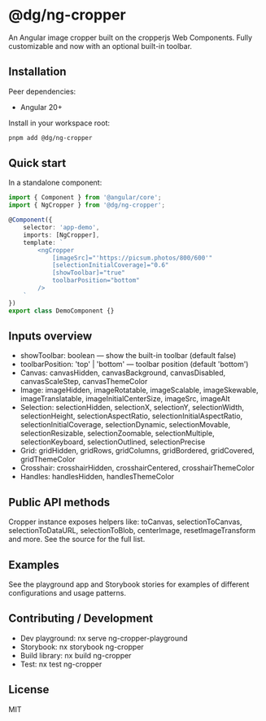 # @dg/ng-cropper

An Angular image cropper built on the cropperjs Web Components. Fully customizable and now with an optional built-in toolbar.

## Installation

Peer dependencies:
- Angular 20+

Install in your workspace root:

```bash
pnpm add @dg/ng-cropper
```

## Quick start

In a standalone component:

```ts
import { Component } from '@angular/core';
import { NgCropper } from '@dg/ng-cropper';

@Component({
	selector: 'app-demo',
	imports: [NgCropper],
	template: `
		<ngCropper
			[imageSrc]="'https://picsum.photos/800/600'"
			[selectionInitialCoverage]="0.6"
			[showToolbar]="true"
			toolbarPosition="bottom"
		/>
	`
})
export class DemoComponent {}
```

## Inputs overview

- showToolbar: boolean — show the built-in toolbar (default false)
- toolbarPosition: 'top' | 'bottom' — toolbar position (default 'bottom')
- Canvas: canvasHidden, canvasBackground, canvasDisabled, canvasScaleStep, canvasThemeColor
- Image: imageHidden, imageRotatable, imageScalable, imageSkewable, imageTranslatable, imageInitialCenterSize, imageSrc, imageAlt
- Selection: selectionHidden, selectionX, selectionY, selectionWidth, selectionHeight, selectionAspectRatio, selectionInitialAspectRatio, selectionInitialCoverage, selectionDynamic, selectionMovable, selectionResizable, selectionZoomable, selectionMultiple, selectionKeyboard, selectionOutlined, selectionPrecise
- Grid: gridHidden, gridRows, gridColumns, gridBordered, gridCovered, gridThemeColor
- Crosshair: crosshairHidden, crosshairCentered, crosshairThemeColor
- Handles: handlesHidden, handlesThemeColor

## Public API methods

Cropper instance exposes helpers like: toCanvas, selectionToCanvas, selectionToDataURL, selectionToBlob, centerImage, resetImageTransform and more. See the source for the full list.

## Examples

See the playground app and Storybook stories for examples of different configurations and usage patterns.

## Contributing / Development

- Dev playground: nx serve ng-cropper-playground
- Storybook: nx storybook ng-cropper
- Build library: nx build ng-cropper
- Test: nx test ng-cropper

## License

MIT
